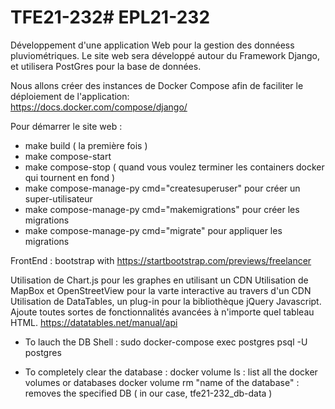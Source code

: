 # TFE21-232# EPL21-232
Développement d'une application Web pour la gestion des donnéess pluviométriques.
Le site web sera développé autour du Framework Django, et utilisera PostGres pour la base de données.

Nous allons créer des instances de Docker Compose afin de faciliter le déploiement de l'application:  
https://docs.docker.com/compose/django/

Pour démarrer le site web : 

- make build ( la première fois )
- make compose-start
- make compose-stop ( quand vous voulez terminer les containers docker qui tournent en fond )
- make compose-manage-py cmd="createsuperuser" pour créer un super-utilisateur
- make compose-manage-py cmd="makemigrations" pour créer les migrations
- make compose-manage-py cmd="migrate" pour appliquer les migrations

FrontEnd : bootstrap with https://startbootstrap.com/previews/freelancer

Utilisation de Chart.js pour les graphes en utilisant un CDN 
Utilisation de MapBox et OpenStreetView pour la varte interactive au travers d'un CDN
Utilisation de DataTables, un plug-in pour la bibliothèque jQuery Javascript. Ajoute toutes sortes de fonctionnalités avancées à n'importe quel tableau HTML.
https://datatables.net/manual/api

- To lauch the DB Shell :
  sudo docker-compose exec postgres psql -U postgres

- To completely clear the database :
docker volume ls : list all the docker volumes or databases
docker volume rm "name of the database" : removes the specified DB ( in our case, tfe21-232_db-data ) 
